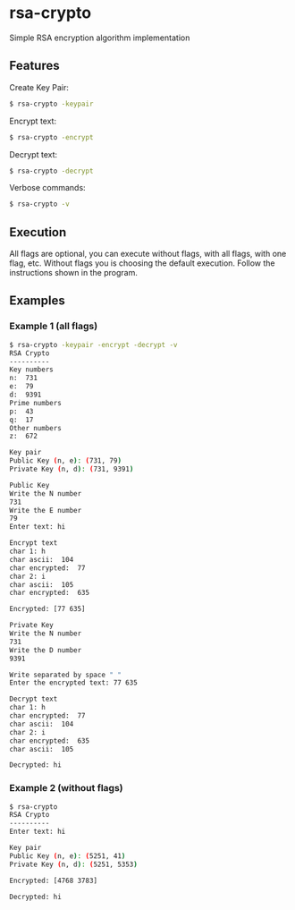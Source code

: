 # rsa-crypto
Simple RSA encryption algorithm implementation

## Features
Create Key Pair:
```sh
$ rsa-crypto -keypair
```
Encrypt text:
```sh
$ rsa-crypto -encrypt
```
Decrypt text:
```sh
$ rsa-crypto -decrypt
```
Verbose commands:
```sh
$ rsa-crypto -v
```
## Execution
All flags are optional, you can execute without flags, with all flags, with one flag, etc. Without flags you is choosing the default execution. Follow the instructions shown in the program.

## Examples

### Example 1 (all flags)
```sh
$ rsa-crypto -keypair -encrypt -decrypt -v
RSA Crypto
----------
Key numbers
n:  731
e:  79
d:  9391
Prime numbers
p:  43
q:  17
Other numbers
z:  672

Key pair
Public Key (n, e): (731, 79)
Private Key (n, d): (731, 9391)

Public Key
Write the N number
731
Write the E number
79
Enter text: hi   

Encrypt text
char 1: h
char ascii:  104
char encrypted:  77
char 2: i
char ascii:  105
char encrypted:  635

Encrypted: [77 635]

Private Key
Write the N number
731
Write the D number
9391

Write separated by space " "
Enter the encrypted text: 77 635

Decrypt text
char 1: h
char encrypted:  77
char ascii:  104
char 2: i
char encrypted:  635
char ascii:  105

Decrypted: hi
```

### Example 2 (without flags)
```sh
$ rsa-crypto
RSA Crypto
----------
Enter text: hi

Key pair
Public Key (n, e): (5251, 41)
Private Key (n, d): (5251, 5353)

Encrypted: [4768 3783]

Decrypted: hi
```